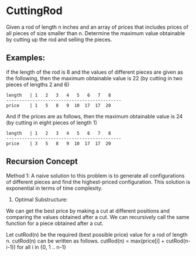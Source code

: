 # CuttingRod

Given a rod of length n inches and an array of prices that includes prices of all pieces of size smaller than n. 
Determine the maximum value obtainable by cutting up the rod and selling the pieces. 

## Examples:
if the length of the rod is 8 and the values of different pieces are given as the following, 
then the maximum obtainable value is 22 (by cutting in two pieces of lengths 2 and 6)

```
length   | 1   2   3   4   5   6   7   8
--------------------------------------------
price    | 1   5   8   9  10  17  17  20
```

And if the prices are as follows, then the maximum obtainable value is 24 (by cutting in eight pieces of length 1)

```
length   | 1   2   3   4   5   6   7   8
--------------------------------------------
price    | 3   5   8   9  10  17  17  20
```

## Recursion Concept

Method 1: A naive solution to this problem is to generate all configurations of different pieces and find the highest-priced configuration. 
This solution is exponential in terms of time complexity.

1) Optimal Substructure:

We can get the best price by making a cut at different positions and comparing the values obtained after a cut. 
We can recursively call the same function for a piece obtained after a cut.

Let cutRod(n) be the required (best possible price) value for a rod of length n. cutRod(n) can be written as follows.
cutRod(n) = max(price[i] + cutRod(n-i-1)) for all i in {0, 1 .. n-1}
